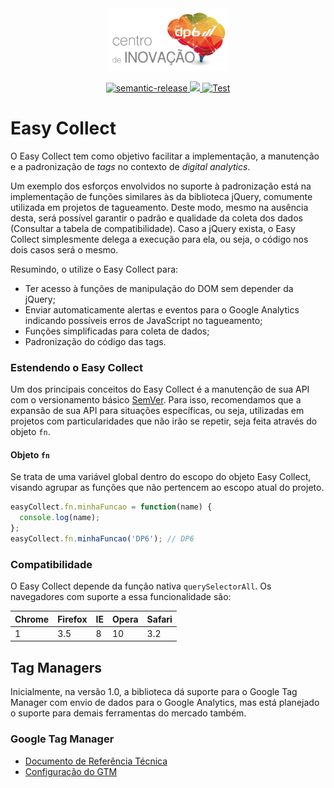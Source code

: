 <div align="center">
<img src="https://raw.githubusercontent.com/DP6/templates-centro-de-inovacoes/main/public/images/centro_de_inovacao_dp6.png" height="100px" />
</div>

<p align="center">
  <a href="#badge">
    <img alt="semantic-release" src="https://img.shields.io/badge/%20%20%F0%9F%93%A6%F0%9F%9A%80-semantic--release-e10079.svg">
  </a>
  <a href="https://codecov.io/gh/DP6/easy-collect">
    <img src="https://codecov.io/gh/DP6/easy-collect/branch/master/graph/badge.svg?token=GAQ88UQJQN"/>
  </a>
  <a href="#badge">
    <img alt="Test" src="https://github.com/dp6/easy-collect/actions/workflows/test.yml/badge.svg">
  </a>
</p>

# Easy Collect

O Easy Collect tem como objetivo facilitar a implementação, a manutenção e a padronização de *tags* no contexto de *digital analytics*.

Um exemplo dos esforços envolvidos no suporte à padronização está na implementação de funções similares às da biblioteca jQuery, comumente utilizada em projetos de tagueamento. Deste modo, mesmo na ausência desta, será possível garantir o padrão e qualidade da coleta dos dados (Consultar a tabela de compatibilidade). Caso a jQuery exista, o Easy Collect simplesmente delega a execução para ela, ou seja, o código nos dois casos será o mesmo.

Resumindo, o utilize o Easy Collect para:

- Ter acesso à funções de manipulação do DOM sem depender da jQuery;
- Enviar automaticamente alertas e eventos para o Google Analytics indicando possíveis erros de JavaScript no tagueamento;
- Funções simplificadas para coleta de dados;
- Padronização do código das tags.

### Estendendo o Easy Collect

Um dos principais conceitos do Easy Collect é a manutenção de sua API com o versionamento básico [SemVer](https://semver.org/). Para isso, recomendamos que a expansão de sua API para situações específicas, ou seja, utilizadas em projetos com particularidades que não irão se repetir, seja feita através do objeto `fn`.

#### Objeto `fn`

Se trata de uma variável global dentro do escopo do objeto Easy Collect, visando agrupar as funções que não pertencem ao escopo atual do projeto.

```javascript
easyCollect.fn.minhaFuncao = function(name) {
  console.log(name);
};
easyCollect.fn.minhaFuncao('DP6'); // DP6
```

### Compatibilidade

O Easy Collect depende da função nativa `querySelectorAll`. Os navegadores com suporte a essa funcionalidade são:

| Chrome | Firefox | IE  | Opera | Safari |
| ------ | ------- | --- | ----- | ------ |
| 1      | 3.5     | 8   | 10    | 3.2    |

## Tag Managers

Inicialmente, na versão 1.0, a biblioteca dá suporte para o Google Tag Manager com envio de dados para o Google Analytics, mas está planejado o suporte para demais ferramentas do mercado também.

### Google Tag Manager

- [Documento de Referência Técnica](https://github.com/DP6/easy-collect/blob/master/README-GTM-REFERENCE.md)
- [Configuração do GTM](https://github.com/DP6/easy-collect/blob/master/README-GTM-CONFIG.md)
